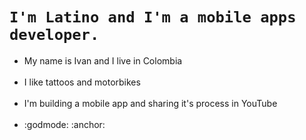 <!DOCTYPE html>
<html>
  <h1 style="text-align"><code>I'm Latino and I'm a mobile apps developer.</code></h1>
  <ul>
  <li>My name is Ivan and I live in Colombia</li>
  <br>
  <li>I like tattoos and motorbikes</li>
  <br>
  <li>I'm building a mobile app and sharing it's process in YouTube</li>
  <br>
  <li>:godmode: :anchor:</li>
</ul> 
</html> 
